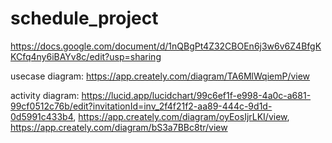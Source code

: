 # schedule_project
https://docs.google.com/document/d/1nQBgPt4Z32CBOEn6j3w6v6Z4BfgKKCfq4ny6iBAYv8c/edit?usp=sharing

usecase diagram: https://app.creately.com/diagram/TA6MlWqiemP/view

activity diagram: https://lucid.app/lucidchart/99c6ef1f-e998-4a0c-a681-99cf0512c76b/edit?invitationId=inv_2f4f21f2-aa89-444c-9d1d-0d5991c433b4, https://app.creately.com/diagram/oyEosIjrLKI/view, https://app.creately.com/diagram/bS3a7BBc8tr/view
